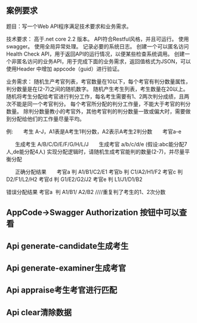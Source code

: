 ﻿## 案例要求
题目：写一个Web API程序满足技术要求和业务需求。

技术要求：
高于.net core 2.2 版本。
API符合Restful风格，并且可运行。
使用swagger。
使用全局异常处理。
记录必要的系统日志。
创建一个可以匿名访问Health Check API，用于返回API的运行情况，以便某些检查系统调用。
创建一个非匿名访问的业务API，用于完成下面的业务需求，返回值格式为JSON，可以使用Header 中增加 appcode（guid）进行验证。

业务需求：
随机生产考官列表，考官数量在10以下，每个考官有判分数量属性，判分数量是在(2-7)之间的随机数字。
随机产生考生列表，考生数量在20以上。
随机将考生分配给考官进行判分工作，每名考生需要有1、2两次判分成绩，且两次不能是同一个考官判分。
每个考官所分配的判分工作量，不能大于考官的判分数量。
除判分数量教小的考官外，其他考官判的判分数量一致或偏大时，需要做到分配给他们的工作量尽量平均。

例:
      考生 A-J，A1表是A考生1判分数，A2表示A考生2判分数
      考官a-e

      生成考生 A/B/C/D/E/F/G/H/L/J
      生成考官 a/b/c/d/e (假设:abc能分配7人,de能分配4人)
实现分配逻辑时，请随机生成考官能判的数量(2-7)，并尽量平衡分配

      正确分配结果 
      考官a 判 A1/B1/C2/E1
考官b 判 C1/A2/H1/F2
考官c 判 D2/F1/L2/H2
考官d 判 G1/E2/G2/J2
考官e 判 L1/J1/D1/B2

错误分配结果
考官a  判 A1/B1/ A2/B2 ////重复判了考生的1、2次分数


## AppCode->Swagger Authorization 按钮中可以查看
## Api generate-candidate生成考生
## Api generate-examiner生成考官
## Api appraise考生考官进行匹配
## Api clear清除数据
